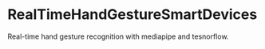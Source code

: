 # RealTimeHandGestureSmartDevices
Real-time hand gesture recognition with mediapipe and tesnorflow. 
